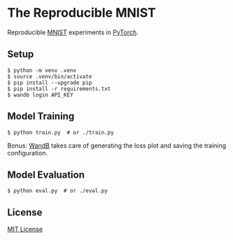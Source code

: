 # The Reproducible MNIST

Reproducible [MNIST](https://en.wikipedia.org/wiki/MNIST_database) experiments in
[PyTorch](https://pytorch.org/).

## Setup

```console
$ python -m venv .venv
$ source .venv/bin/activate
$ pip install --upgrade pip
$ pip install -r requirements.txt
$ wandb login API_KEY
```

## Model Training

```console
$ python train.py  # or ./train.py
```

Bonus: [WandB](https://wandb.ai/) takes care of generating the loss plot and saving the training
configuration.

## Model Evaluation

```console
$ python eval.py  # or ./eval.py
```

## License

[MIT License](LICENSE)
